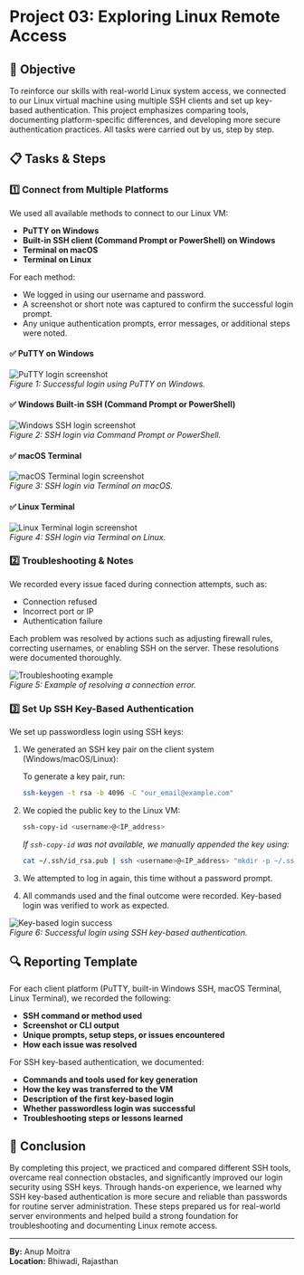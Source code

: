 
# Project 03: Exploring Linux Remote Access

## 📝 Objective

To reinforce our skills with real-world Linux system access, we connected to our Linux virtual machine using multiple SSH clients and set up key-based authentication. This project emphasizes comparing tools, documenting platform-specific differences, and developing more secure authentication practices. All tasks were carried out by us, step by step.

## 📋 Tasks & Steps

### 1️⃣ Connect from Multiple Platforms

We used all available methods to connect to our Linux VM:

- **PuTTY on Windows**
- **Built-in SSH client (Command Prompt or PowerShell) on Windows**
- **Terminal on macOS**
- **Terminal on Linux**

For each method:

- We logged in using our username and password.
- A screenshot or short note was captured to confirm the successful login prompt.
- Any unique authentication prompts, error messages, or additional steps were noted.

#### ✅ PuTTY on Windows

![PuTTY login screenshot](images/putty_login.png)  
*Figure 1: Successful login using PuTTY on Windows.*

#### ✅ Windows Built-in SSH (Command Prompt or PowerShell)

![Windows SSH login screenshot](images/windows_ssh_login.png)  
*Figure 2: SSH login via Command Prompt or PowerShell.*

#### ✅ macOS Terminal

![macOS Terminal login screenshot](images/macos_terminal_login.png)  
*Figure 3: SSH login via Terminal on macOS.*

#### ✅ Linux Terminal

![Linux Terminal login screenshot](images/linux_terminal_login.png)  
*Figure 4: SSH login via Terminal on Linux.*

### 2️⃣ Troubleshooting & Notes

We recorded every issue faced during connection attempts, such as:

- Connection refused  
- Incorrect port or IP  
- Authentication failure  

Each problem was resolved by actions such as adjusting firewall rules, correcting usernames, or enabling SSH on the server. These resolutions were documented thoroughly.

![Troubleshooting example](images/troubleshooting_example.png)  
*Figure 5: Example of resolving a connection error.*

### 3️⃣ Set Up SSH Key-Based Authentication

We set up passwordless login using SSH keys:

1. We generated an SSH key pair on the client system (Windows/macOS/Linux):

   To generate a key pair, run: 
   ```bash
   ssh-keygen -t rsa -b 4096 -C "our_email@example.com"
   ```

2. We copied the public key to the Linux VM:

   ```bash
   ssh-copy-id <username>@<IP_address>
   ```

   *If `ssh-copy-id` was not available, we manually appended the key using:*

   ```bash
   cat ~/.ssh/id_rsa.pub | ssh <username>@<IP_address> "mkdir -p ~/.ssh && cat >> ~/.ssh/authorized_keys"
   ```

3. We attempted to log in again, this time without a password prompt.
4. All commands used and the final outcome were recorded. Key-based login was verified to work as expected.

![Key-based login success](images/key_based_login.png)  
*Figure 6: Successful login using SSH key-based authentication.*

## 🔍 Reporting Template

For each client platform (PuTTY, built-in Windows SSH, macOS Terminal, Linux Terminal), we recorded the following:

- **SSH command or method used**
- **Screenshot or CLI output**
- **Unique prompts, setup steps, or issues encountered**
- **How each issue was resolved**

For SSH key-based authentication, we documented:

- **Commands and tools used for key generation**
- **How the key was transferred to the VM**
- **Description of the first key-based login**
- **Whether passwordless login was successful**
- **Troubleshooting steps or lessons learned**

## 🏁 Conclusion

By completing this project, we practiced and compared different SSH tools, overcame real connection obstacles, and significantly improved our login security using SSH keys. Through hands-on experience, we learned why SSH key-based authentication is more secure and reliable than passwords for routine server administration. These steps prepared us for real-world server environments and helped build a strong foundation for troubleshooting and documenting Linux remote access.

---

**By:** Anup Moitra  
**Location:** Bhiwadi, Rajasthan
